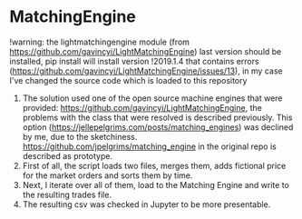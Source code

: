 # MatchingEngine  

!warning: the lightmatchingengine module (from https://github.com/gavincyi/LightMatchingEngine) last version should be installed, pip install will install version   !2019.1.4 that contains errors (https://github.com/gavincyi/LightMatchingEngine/issues/13), in my case I've changed the source code which is loaded to this repository  


1. The solution used one of the open source machine engines that were provided: https://github.com/gavincyi/LightMatchingEngine, the problems with the class that were resolved is described previously. This option (https://jellepelgrims.com/posts/matching_engines) was declined by me, due to the sketchiness. https://github.com/jpelgrims/matching_engine in the original repo is described as prototype.  
2. First of all, the script loads two files, merges them, adds fictional price for the market orders and sorts them by time.  
3. Next, I iterate over all of them, load to the Matching Engine and write to the resulting trades file.  
4. The resulting csv was checked in Jupyter to be more presentable.  
